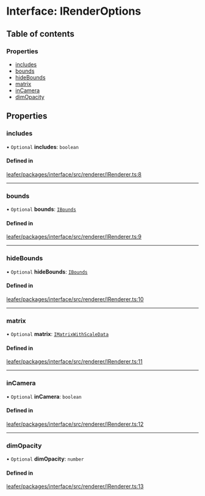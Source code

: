 # Interface: IRenderOptions

## Table of contents

### Properties

- [includes](IRenderOptions.md#includes)
- [bounds](IRenderOptions.md#bounds)
- [hideBounds](IRenderOptions.md#hidebounds)
- [matrix](IRenderOptions.md#matrix)
- [inCamera](IRenderOptions.md#incamera)
- [dimOpacity](IRenderOptions.md#dimopacity)

## Properties

### includes

• `Optional` **includes**: `boolean`

#### Defined in

[leafer/packages/interface/src/renderer/IRenderer.ts:8](https://github.com/leaferjs/leafer/blob/fd13609/packages/interface/src/renderer/IRenderer.ts#L8)

___

### bounds

• `Optional` **bounds**: [`IBounds`](IBounds.md)

#### Defined in

[leafer/packages/interface/src/renderer/IRenderer.ts:9](https://github.com/leaferjs/leafer/blob/fd13609/packages/interface/src/renderer/IRenderer.ts#L9)

___

### hideBounds

• `Optional` **hideBounds**: [`IBounds`](IBounds.md)

#### Defined in

[leafer/packages/interface/src/renderer/IRenderer.ts:10](https://github.com/leaferjs/leafer/blob/fd13609/packages/interface/src/renderer/IRenderer.ts#L10)

___

### matrix

• `Optional` **matrix**: [`IMatrixWithScaleData`](IMatrixWithScaleData.md)

#### Defined in

[leafer/packages/interface/src/renderer/IRenderer.ts:11](https://github.com/leaferjs/leafer/blob/fd13609/packages/interface/src/renderer/IRenderer.ts#L11)

___

### inCamera

• `Optional` **inCamera**: `boolean`

#### Defined in

[leafer/packages/interface/src/renderer/IRenderer.ts:12](https://github.com/leaferjs/leafer/blob/fd13609/packages/interface/src/renderer/IRenderer.ts#L12)

___

### dimOpacity

• `Optional` **dimOpacity**: `number`

#### Defined in

[leafer/packages/interface/src/renderer/IRenderer.ts:13](https://github.com/leaferjs/leafer/blob/fd13609/packages/interface/src/renderer/IRenderer.ts#L13)
